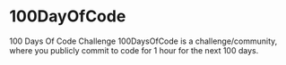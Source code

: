 # 100DayOfCode
100 Days Of Code Challenge
100DaysOfCode is a challenge/community, where you publicly commit to code for 1 hour for the next 100 days.
